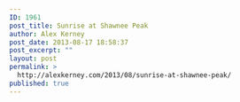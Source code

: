 ```yaml
---
ID: 1961
post_title: Sunrise at Shawnee Peak
author: Alex Kerney
post_date: 2013-08-17 18:58:37
post_excerpt: ""
layout: post
permalink: >
  http://alexkerney.com/2013/08/sunrise-at-shawnee-peak/
published: true
---
```

